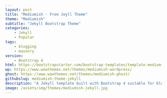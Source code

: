 ```yaml
---
layout: post
title: "Mediumish - Free Jeyll Theme"
theme: "Mediumish"
subtitle: "Jekyll Bootstrap Theme"          
categories:
    - Jekyll
    - Popular
tags:
    - blogging
    - masonry
version:
    - Bootstrap 4
html: https://bootstrapstarter.com/bootstrap-templates/template-mediumish-bootstrap-html/
wp: https://www.wowthemes.net/themes/mediumish-wordpress/
ghost: https://www.wowthemes.net/themes/mediumish-ghost/
githubslug: mediumish-theme-jekyll
description: "A Jekyll template built with Bootstrap 4 suitable for bloggers. Highly inspired by Medium's website layout."
image: /assets/img/themes/mediumish-jekyll.jpg
---
```

